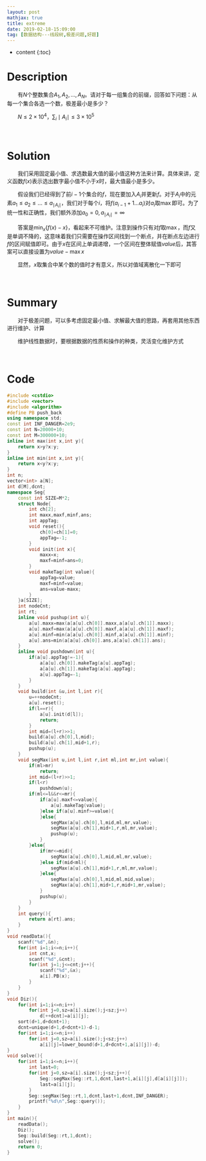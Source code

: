 ```yaml
---
layout: post
mathjax: true
title: extreme
date: 2019-02-18-15:09:00
tag: [数据结构---线段树,极差问题,好题]
---
```

* content
{:toc}
# Description

　　有$N​$个整数集合$A_1,A_2,\dots,A_N​$。请对于每一组集合的前缀，回答如下问题：从每一个集合各选一个数，极差最小是多少？

　　$N \le 2 \times 10^4$，$\sum_i \mid A_i \mid \le 3 \times 10^5$



　　

# Solution

　　我们采用固定最小值、求选数最大值的最小值这种方法来计算。具体来讲，定义函数$f(x)$表示选出数字最小值不小于$x$时，最大值最小是多少。

　　假设我们已经得到了前$i-1​$个集合的$f​$，现在要加入$A_i​$并更新$f​$。对于$A_i​$中的元素$a_1 \le a_2 \le \dots \le a_{\mid  A_i \mid}​$，我们对于每个$i ​$，将$f(a_{i-1}+1 \dots a_{i})​$对$a_i​$取$\max​$即可。为了统一性和正确性，我们额外添加$a_0=0,a_{\mid A_i \mid}=\infty​$

　　答案是$\min_{x} \{ {f(x)-x} \}$，看起来不可维护。注意到操作只有对$f$取$\max$，而$f$又是单调不降的，这意味着我们只需要在操作区间找到一个断点，并在断点左边进行$f$的区间赋值即可。由于$x$在区间上单调递增，一个区间在整体赋值$value$后，其答案可以直接设置为$value - \max x$

　　显然，$x$取集合中某个数的值时才有意义，所以对值域离散化一下即可

　　

# Summary

　　对于极差问题，可以多考虑固定最小值、求解最大值的思路，再套用其他东西进行维护、计算

　　维护线性数据时，要根据数据的性质和操作的种类，灵活变化维护方式

　　

# Code

```c++
#include <cstdio>
#include <vector>
#include <algorithm>
#define PB push_back
using namespace std;
const int INF_DANGER=2e9;
const int N=20000+10;
const int M=300000+10;
inline int max(int x,int y){
	return x>y?x:y;
}
inline int min(int x,int y){
	return x<y?x:y;
}
int n;
vector<int> a[N];
int d[M],dcnt;
namespace Seg{
	const int SIZE=M*2;
	struct Node{
		int ch[2];
		int maxx,maxf,minf,ans;
		int appTag;
		void reset(){
			ch[0]=ch[1]=0;
			appTag=-1;
		}
		void init(int x){
			maxx=x;
			maxf=minf=ans=0;
		}
		void makeTag(int value){
			appTag=value;
			maxf=minf=value;
			ans=value-maxx;
		}
	}a[SIZE];
	int nodeCnt;
	int rt;
	inline void pushup(int u){
		a[u].maxx=max(a[a[u].ch[0]].maxx,a[a[u].ch[1]].maxx);
		a[u].maxf=max(a[a[u].ch[0]].maxf,a[a[u].ch[1]].maxf);
		a[u].minf=min(a[a[u].ch[0]].minf,a[a[u].ch[1]].minf);
		a[u].ans=min(a[a[u].ch[0]].ans,a[a[u].ch[1]].ans);
	}
	inline void pushdown(int u){
		if(a[u].appTag!=-1){
			a[a[u].ch[0]].makeTag(a[u].appTag);
			a[a[u].ch[1]].makeTag(a[u].appTag);
			a[u].appTag=-1;
		}
	}
	void build(int &u,int l,int r){
		u=++nodeCnt;
		a[u].reset();
		if(l==r){
			a[u].init(d[l]);
			return;
		}
		int mid=(l+r)>>1;
		build(a[u].ch[0],l,mid);
		build(a[u].ch[1],mid+1,r);
		pushup(u);
	}
	void segMax(int u,int l,int r,int ml,int mr,int value){
		if(ml>mr)
			return;
		int mid=(l+r)>>1;
		if(l<r)
			pushdown(u);
		if(ml<=l&&r<=mr){
			if(a[u].maxf<=value){
				a[u].makeTag(value);
			}else if(a[u].minf>=value){
			}else{
				segMax(a[u].ch[0],l,mid,ml,mr,value);
				segMax(a[u].ch[1],mid+1,r,ml,mr,value);
				pushup(u);
			}
		}else{
			if(mr<=mid){
				segMax(a[u].ch[0],l,mid,ml,mr,value);
			}else if(mid<ml){
				segMax(a[u].ch[1],mid+1,r,ml,mr,value);
			}else{
				segMax(a[u].ch[0],l,mid,ml,mid,value);
				segMax(a[u].ch[1],mid+1,r,mid+1,mr,value);
			}
			pushup(u);
		}
	}
	int query(){
		return a[rt].ans;
	}
}
void readData(){
	scanf("%d",&n);
	for(int i=1;i<=n;i++){
		int cnt,x;
		scanf("%d",&cnt);
		for(int j=1;j<=cnt;j++){
			scanf("%d",&x);
			a[i].PB(x);
		}
	}
}
void Diz(){
	for(int i=1;i<=n;i++)
		for(int j=0,sz=a[i].size();j<sz;j++)
			d[++dcnt]=a[i][j];
	sort(d+1,d+dcnt+1);
	dcnt=unique(d+1,d+dcnt+1)-d-1;
	for(int i=1;i<=n;i++)
		for(int j=0,sz=a[i].size();j<sz;j++)
			a[i][j]=lower_bound(d+1,d+dcnt+1,a[i][j])-d;
}
void solve(){
	for(int i=1;i<=n;i++){
		int last=0;
		for(int j=0,sz=a[i].size();j<sz;j++){
			Seg::segMax(Seg::rt,1,dcnt,last+1,a[i][j],d[a[i][j]]);
			last=a[i][j];
		}
		Seg::segMax(Seg::rt,1,dcnt,last+1,dcnt,INF_DANGER);
		printf("%d\n",Seg::query());
	}
}
int main(){
	readData();
	Diz();
	Seg::build(Seg::rt,1,dcnt);
	solve();
	return 0;
}
```

